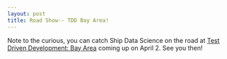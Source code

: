 ```yaml
---
layout: post
title: Road Show-- TDD Bay Area!
---
```


Note to the curious, you can catch Ship Data Science on the road at [Test Driven Development: Bay Area](http://www.meetup.com/Test-Driven-Developers-Bay-Area/events/220162798/)
coming up on April 2. See you then!




